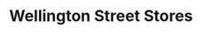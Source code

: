---
title: "Wellington Street Stores"
url: /grimsby/wellington-street-stores/
shop: Lebensmittel
---